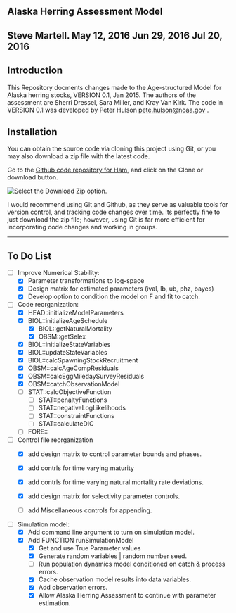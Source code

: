 ## Alaska Herring Assessment Model
Steve Martell.
May 12, 2016
Jun 29, 2016
Jul 20, 2016
----

## Introduction
This Repository docments changes made to the Age-structured Model for Alaska herring stocks, VERSION 0.1, Jan 2015.  The authors of the assessment are Sherri Dressel, Sara Miller, and Kray Van Kirk.  The code in VERSION 0.1 was developed by Peter Hulson <pete.hulson@noaa.gov> .

## Installation
You can obtain the source code via cloning this project using Git, or you may also download a zip file with the latest code. 


Go to the [Github code repository for Ham](https://github.com/seastateinc/AlaskaHerring), and click on the Clone or download button.

![Select the Download Zip option.](https://github.com/seastateinc/AlaskaHerring/blob/develop/docs/CloneZip.png)

I would recommend using Git and Github, as they serve as valuable tools for version control, and tracking code changes over time.  Its perfectly fine to just download the zip file; however, using Git is far more efficient for incorporating code changes and working in groups.



----

## To Do List

- [ ] Improve Numerical Stability:
	- [x] Parameter transformations to log-space
	- [x] Design matrix for estimated parameters (ival, lb, ub, phz, bayes)
	- [x] Develop option to condition the model on F and fit to catch.

- [ ] Code reorganization:
	- [x] HEAD::initializeModelParameters
	- [x] BIOL::initializeAgeSchedule
		- [x] BIOL::getNaturalMortality
		- [x] OBSM::getSelex
	- [x] BIOL::initializeStateVariables
	- [x] BIOL::updateStateVariables
	- [x] BIOL::calcSpawningStockRecruitment
	- [x] OBSM::calcAgeCompResiduals
	- [x] OBSM::calcEggMiledaySurveyResiduals
	- [x] OBSM::catchObservationModel
	- [ ] STAT::calcObjectiveFunction
		- [ ] STAT::penaltyFunctions
		- [ ] STAT::negativeLogLikelihoods
		- [ ] STAT::constraintFunctions
		- [ ] STAT::calculateDIC
	- [ ] FORE::

- [ ] Control file reorganization
	- [x] add design matrix to control parameter bounds and phases. 
	- [x] add contrls for time varying maturity
	- [x] add contrls for time varying natural mortality rate deviations.
	- [x] add design matrix for selectivity parameter controls.
	- [ ] add Miscellaneous controls for appending.


- [ ] Simulation model:
	- [x] Add command line argument to turn on simulation model.
	- [x] Add FUNCTION runSimulationModel
		- [x] Get and use True Parameter values
		- [x] Generate random variables | random number seed.
		- [ ] Run population dynamics model conditioned on catch & process errors.
		- [x] Cache observation model results into data variables.
		- [x] Add observation errors.
		- [x] Allow Alaska Herring Assessment to continue with parameter estimation.